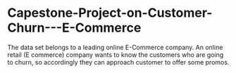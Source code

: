# Capestone-Project-on-Customer-Churn---E-Commerce
The data set belongs to a leading online E-Commerce company. An online retail (E commerce) company wants to know the customers who are going to churn, so accordingly they can approach customer to offer some promos.
